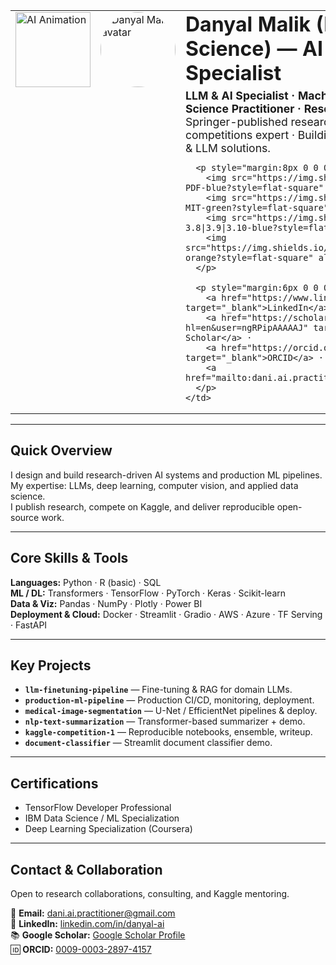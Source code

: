 <!-- GIF + Avatar + Intro -->
<table>
  <tr>
    <td width="140" valign="top">
      <img src="https://media.giphy.com/media/v1.Y2lkPTc5MGI3NjExaWRuYTBueDNuemQ0OTJ0eTQ0bWxoNHJiM3lpOTJyem5vNWU5Yzl0dCZlcD12MV9naWZzX3NlYXJjaCZjdD1n/dzaUX7CAG0Ihi/giphy.gif" width="120" alt="AI Animation" />
    </td>
    <td width="140" valign="top">
      <img src="assets/avatar.png" alt="Danyal Malik avatar" width="120" style="border-radius:50%;" />
    </td>
    <td valign="top">
      <h1 style="margin:0">Danyal Malik (Dani-Science) — AI & LLM Specialist</h1>
      <p style="margin:6px 0 0 0; font-size:110%;">
        <strong>LLM & AI Specialist · Machine Learning & Data Science Practitioner · Researcher & Writer</strong><br/>
        Springer-published researcher · Kaggle competitions expert · Building production-ready ML & LLM solutions.
      </p>

      <p style="margin:8px 0 0 0;">
        <img src="https://img.shields.io/badge/Resume-PDF-blue?style=flat-square" alt="Resume" />
        <img src="https://img.shields.io/badge/License-MIT-green?style=flat-square" alt="License" />
        <img src="https://img.shields.io/badge/Python-3.8|3.9|3.10-blue?style=flat-square" alt="Python" />
        <img src="https://img.shields.io/badge/HuggingFace-Model-orange?style=flat-square" alt="Hugging Face" />
      </p>

      <p style="margin:6px 0 0 0;">
        <a href="https://www.linkedin.com/in/danyal-ai/" target="_blank">LinkedIn</a> ·
        <a href="https://scholar.google.co.uk/citations?hl=en&user=ngRPipAAAAAJ" target="_blank">Google Scholar</a> ·
        <a href="https://orcid.org/0009-0003-2897-4157" target="_blank">ORCID</a> ·
        <a href="mailto:dani.ai.practitioner@gmail.com">Email</a>
      </p>
    </td>
  </tr>
</table>

---

## Quick Overview
I design and build research-driven AI systems and production ML pipelines.  
My expertise: LLMs, deep learning, computer vision, and applied data science.  
I publish research, compete on Kaggle, and deliver reproducible open-source work.

---

## Core Skills & Tools
**Languages:** Python · R (basic) · SQL  
**ML / DL:** Transformers · TensorFlow · PyTorch · Keras · Scikit-learn  
**Data & Viz:** Pandas · NumPy · Plotly · Power BI  
**Deployment & Cloud:** Docker · Streamlit · Gradio · AWS · Azure · TF Serving · FastAPI

---

## Key Projects
- **`llm-finetuning-pipeline`** — Fine-tuning & RAG for domain LLMs.  
- **`production-ml-pipeline`** — Production CI/CD, monitoring, deployment.  
- **`medical-image-segmentation`** — U-Net / EfficientNet pipelines & deploy.  
- **`nlp-text-summarization`** — Transformer-based summarizer + demo.  
- **`kaggle-competition-1`** — Reproducible notebooks, ensemble, writeup.  
- **`document-classifier`** — Streamlit document classifier demo.

---

## Certifications
- TensorFlow Developer Professional  
- IBM Data Science / ML Specialization  
- Deep Learning Specialization (Coursera)

---

## Contact & Collaboration
Open to research collaborations, consulting, and Kaggle mentoring.  

📧 **Email:** dani.ai.practitioner@gmail.com  
🔗 **LinkedIn:** [linkedin.com/in/danyal-ai](https://www.linkedin.com/in/danyal-ai/)  
📚 **Google Scholar:** [Google Scholar Profile](https://scholar.google.co.uk/citations?hl=en&user=ngRPipAAAAAJ)  
🆔 **ORCID:** [0009-0003-2897-4157](https://orcid.org/0009-0003-2897-4157)
